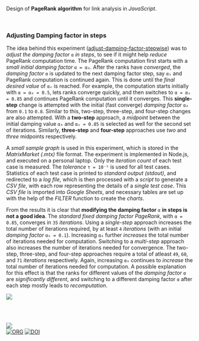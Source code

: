Design of **PageRank algorithm** for link analysis in *JavaScript*.

<br>


### Adjusting Damping factor in steps

The idea behind this experiment ([adjust-damping-factor-stepwise]) was to
*adjust the damping factor* `α` *in steps*, to see if it might help *reduce*
PageRank computation time. The PageRank computation first starts with a *small*
*initial damping factor* `α = α₀`. After the ranks have *converged*, the *damping*
*factor* `α` is updated to the next damping factor step, say `α₁` and PageRank
computation is continued again. This is done until the *final desired value* of
`αₑ` is reached. For example, the computation starts initially with `α = α₀ = 0.5`,
lets ranks converge quickly, and then switches to `α = αₑ = 0.85` and
continues PageRank computation until it converges. This **single-step** change
is attempted with the initial (fast converge) *damping factor* `α₀` from `0.1`
to `0.8`. Similar to this, two-step, three-step, and four-step changes are also
attempted. With a **two-step** approach, a *midpoint* between the initial
damping value `α₀` and `αₑ = 0.85` is selected as well for the second set of
iterations. Similarly, **three-step** and **four-step** approaches use *two* and
*three* midpoints respectively.

A *small sample graph* is used in this experiment, which is stored in
the *MatrixMarket (.mtx)* file format. The experiment is implemented in
Node.js, and executed on a personal laptop. Only the *iteration count*
of each test case is measured. The *tolerance* `τ = 10⁻⁵` is used for
all test cases. Statistics of each test case is printed to *standard*
*output (stdout)*, and redirected to a *log file*, which is then processed
with a *script* to generate a *CSV file*, with each row representing the
details of a *single test case*. This *CSV file* is imported into *Google*
*Sheets*, and necessary tables are set up with the help of the *FILTER*
function to create the *charts*.

From the results it is clear that **modifying the damping factor** `α`
**in steps is not a good idea**. The *standard fixed damping factor*
*PageRank*, with `α = 0.85`, converges in `35` *iterations*. Using a
*single-step* approach increases the total number of iterations required,
by at least `4` *iterations* (with an initial *damping factor* `α₀ = 0.1`).
Increasing `α₀` further *increases* the total number of iterations needed
for computation. Switching to a *multi-step* approach also increases the
number of iterations needed for convergence. The two-step, three-step,
and four-step approaches require a total of atleast `49`, `60`, and `71`
*iterations* respectively. Again, increasing `α₀` continues to *increase*
the total number of iterations needed for computation. A possible
explanation for this effect is that the ranks for different values of
the *damping factor* `α` are *significantly different*, and switching
to a different damping factor `α` after each step mostly leads to
*recomputation*.

[![](https://i.imgur.com/UAbQTQW.png)][sheetp]

[adjust-damping-factor-stepwise]: https://github.com/puzzlef/pagerank.js/tree/adjust-damping-factor-stepwise

<br>
<br>


[![](https://i.imgur.com/XPKV828.jpg)](https://www.youtube.com/watch?v=J3sfsP9W048)\
[![ORG](https://img.shields.io/badge/org-puzzlef-green?logo=Org)](https://puzzlef.github.io)
[![DOI](https://zenodo.org/badge/365472264.svg)](https://zenodo.org/badge/latestdoi/365472264)


[Prof. Dip Sankar Banerjee]: https://sites.google.com/site/dipsankarban/
[Prof. Kishore Kothapalli]: https://cstar.iiit.ac.in/~kkishore/
[Deeper Inside PageRank]: https://www.slideshare.net/SubhajitSahu/deeper-inside-PageRank-notes
["graphs"]: https://github.com/puzzlef/graphs
[charts]: https://photos.app.goo.gl/G8Q6WSUn6pebH49VA
[sheets]: https://docs.google.com/spreadsheets/d/1ksTlhtzloh1HAvNoiWvmnP00FIyE9MZkGwMeyuEUjaI/edit?usp=sharing
[sheetp]: https://docs.google.com/spreadsheets/d/e/2PACX-1vTZRQRMgWnenPfVvz7KPCHmh4WuZm7wVviWx*EtpPhJIItKevIAoJMP7eM-tycdlhBd9k21Mb5Qp3DD/pubhtml
